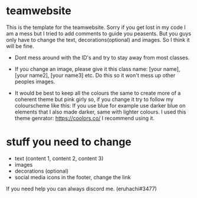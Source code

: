 # teamwebsite

This is the template for the teamwebsite. Sorry if you get lost in my code I am a mess but I tried to add comments to guide you peasents. But you guys only have to change the text, decorations(optional) and images. So I think it will be fine.

- Dont mess around with the ID's and try to stay away from most classes. 

- If you change an image, please give it this class name: [your name], [your name2], [your name3] etc. Do this so it won't mess up other peoples images.

- It would be best to keep all the colours the same to create more of a coherent theme but pink girly so, if you change it try to follow my colourscheme like this: If you use blue for example use darker blue on elements that I also made darker, same with lighter colours. I used this theme genrator: https://coolors.co/ I recommend using it.

# stuff you need to change
- text (content 1, content 2, content 3) 
- images 
- decorations (optional)
- social media icons in the footer, change the link

If you need help you can always discord me. (eruhachi#3477)

